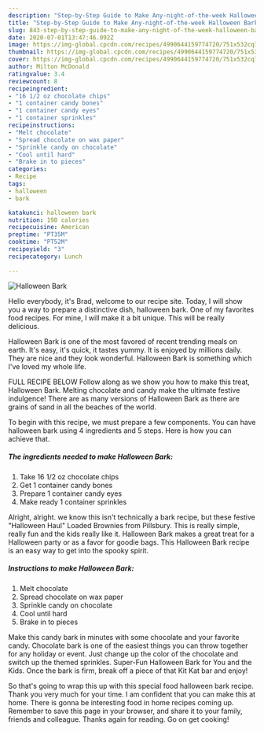 ```yaml
---
description: "Step-by-Step Guide to Make Any-night-of-the-week Halloween Bark"
title: "Step-by-Step Guide to Make Any-night-of-the-week Halloween Bark"
slug: 843-step-by-step-guide-to-make-any-night-of-the-week-halloween-bark
date: 2020-07-01T13:47:46.092Z
image: https://img-global.cpcdn.com/recipes/4990644159774720/751x532cq70/halloween-bark-recipe-main-photo.jpg
thumbnail: https://img-global.cpcdn.com/recipes/4990644159774720/751x532cq70/halloween-bark-recipe-main-photo.jpg
cover: https://img-global.cpcdn.com/recipes/4990644159774720/751x532cq70/halloween-bark-recipe-main-photo.jpg
author: Milton McDonald
ratingvalue: 3.4
reviewcount: 8
recipeingredient:
- "16 1/2 oz chocolate chips"
- "1 container candy bones"
- "1 container candy eyes"
- "1 container sprinkles"
recipeinstructions:
- "Melt chocolate"
- "Spread chocolate on wax paper"
- "Sprinkle candy on chocolate"
- "Cool until hard"
- "Brake in to pieces"
categories:
- Recipe
tags:
- halloween
- bark

katakunci: halloween bark 
nutrition: 198 calories
recipecuisine: American
preptime: "PT35M"
cooktime: "PT52M"
recipeyield: "3"
recipecategory: Lunch

---
```



![Halloween Bark](https://img-global.cpcdn.com/recipes/4990644159774720/751x532cq70/halloween-bark-recipe-main-photo.jpg)

Hello everybody, it's Brad, welcome to our recipe site. Today, I will show you a way to prepare a distinctive dish, halloween bark. One of my favorites food recipes. For mine, I will make it a bit unique. This will be really delicious.

Halloween Bark is one of the most favored of recent trending meals on earth. It's easy, it's quick, it tastes yummy. It is enjoyed by millions daily. They are nice and they look wonderful. Halloween Bark is something which I've loved my whole life.

FULL RECIPE BELOW Follow along as we show you how to make this treat, Halloween Bark. Melting chocolate and candy make the ultimate festive indulgence! There are as many versions of Halloween Bark as there are grains of sand in all the beaches of the world.


To begin with this recipe, we must prepare a few components. You can have halloween bark using 4 ingredients and 5 steps. Here is how you can achieve that.

<!--inarticleads1-->

##### The ingredients needed to make Halloween Bark:

1. Take 16 1/2 oz chocolate chips
1. Get 1 container candy bones
1. Prepare 1 container candy eyes
1. Make ready 1 container sprinkles


Alright, alright. we know this isn&#39;t technically a bark recipe, but these festive &#34;Halloween Haul&#34; Loaded Brownies from Pillsbury. This is really simple, really fun and the kids really like it. Halloween Bark makes a great treat for a Halloween party or as a favor for goodie bags. This Halloween Bark recipe is an easy way to get into the spooky spirit. 

<!--inarticleads2-->

##### Instructions to make Halloween Bark:

1. Melt chocolate
1. Spread chocolate on wax paper
1. Sprinkle candy on chocolate
1. Cool until hard
1. Brake in to pieces


Make this candy bark in minutes with some chocolate and your favorite candy. Chocolate bark is one of the easiest things you can throw together for any holiday or event. Just change up the color of the chocolate and switch up the themed sprinkles. Super-Fun Halloween Bark for You and the Kids. Once the bark is firm, break off a piece of that Kit Kat bar and enjoy! 

So that's going to wrap this up with this special food halloween bark recipe. Thank you very much for your time. I am confident that you can make this at home. There is gonna be interesting food in home recipes coming up. Remember to save this page in your browser, and share it to your family, friends and colleague. Thanks again for reading. Go on get cooking!
